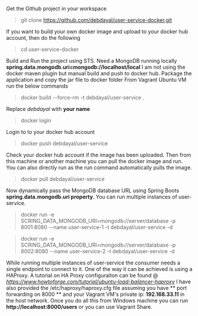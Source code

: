 
Get the Github project in your workspace
> git clone https://github.com/debdayal/user-service-docker.git

If you want to build your own docker image and upload to your docker hub account, then do the following

> cd user-service-docker

Build and Run the project using STS.
Need a MongoDB running locally **spring.data.mongodb.uri=mongodb://localhost/local**
I am not using the docker maven plugin but manual build and push to docker hub.
Package the application and copy the jar file to docker folder
From Vagrant Ubuntu VM run the below commands
> docker build --force-rm -t debdayal/user-service .

Replace _debdayal_ with **your name**
> docker login 

Login to to your docker hub account
> docker push debdayal/user-service

Check your docker hub account if the image has been uploaded.
Then from this machine or another machine you can pull the docker image and run. You can also directly run as the run command automatically pulls the image.
> docker pull debdayal/user-service

Now dynamically pass the MongoDB database URL using Spring Boots **spring.data.mongodb.uri property**. You can run multiple instances of user-service.
> docker run -e SCRING_DATA_MONGODB_URI=mongodb://server/database -p 8001:8080 --name user-service-1 -t debdayal/user-service -d

> docker run -e SCRING_DATA_MONGODB_URI=mongodb://server/database -p 8002:8080 --name user-service-2 -t debdayal/user-service -d

While running multiple instances of user-service the consumer needs a single endpoint to connect to it. One of the way it can be achieved is using a HAProxy.
A tutorial on HA Proxy configuraiton can be found @ _https://www.howtoforge.com/tutorial/ubuntu-load-balancer-haproxy_
I have also provided the /etc/haproxy/haproxy.cfg file assuming you have ** port forwarding on 8000 ** and your Vagrant VM's private ip: **192.168.33.11** in the host network.
Once you do all this from Windows machine you can run **http://localhost:8000/users** or you can use Vagrant Share.
